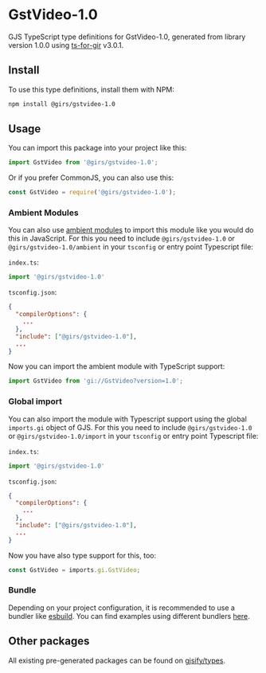 
# GstVideo-1.0

GJS TypeScript type definitions for GstVideo-1.0, generated from library version 1.0.0 using [ts-for-gir](https://github.com/gjsify/ts-for-gir) v3.0.1.


## Install

To use this type definitions, install them with NPM:
```bash
npm install @girs/gstvideo-1.0
```

## Usage

You can import this package into your project like this:
```ts
import GstVideo from '@girs/gstvideo-1.0';
```

Or if you prefer CommonJS, you can also use this:
```ts
const GstVideo = require('@girs/gstvideo-1.0');
```

### Ambient Modules

You can also use [ambient modules](https://github.com/gjsify/ts-for-gir/tree/main/packages/cli#ambient-modules) to import this module like you would do this in JavaScript.
For this you need to include `@girs/gstvideo-1.0` or `@girs/gstvideo-1.0/ambient` in your `tsconfig` or entry point Typescript file:

`index.ts`:
```ts
import '@girs/gstvideo-1.0'
```

`tsconfig.json`:
```json
{
  "compilerOptions": {
    ...
  },
  "include": ["@girs/gstvideo-1.0"],
  ...
}
```

Now you can import the ambient module with TypeScript support: 

```ts
import GstVideo from 'gi://GstVideo?version=1.0';
```

### Global import

You can also import the module with Typescript support using the global `imports.gi` object of GJS.
For this you need to include `@girs/gstvideo-1.0` or `@girs/gstvideo-1.0/import` in your `tsconfig` or entry point Typescript file:

`index.ts`:
```ts
import '@girs/gstvideo-1.0'
```

`tsconfig.json`:
```json
{
  "compilerOptions": {
    ...
  },
  "include": ["@girs/gstvideo-1.0"],
  ...
}
```

Now you have also type support for this, too:

```ts
const GstVideo = imports.gi.GstVideo;
```

### Bundle

Depending on your project configuration, it is recommended to use a bundler like [esbuild](https://esbuild.github.io/). You can find examples using different bundlers [here](https://github.com/gjsify/ts-for-gir/tree/main/examples).

## Other packages

All existing pre-generated packages can be found on [gjsify/types](https://github.com/gjsify/types).

